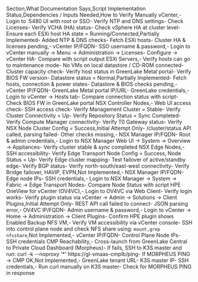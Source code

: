Section,What Documentation Says,Script Implementation Status,Dependencies / Inputs Needed,How to Verify Manually
vCenter,- Login to :5480 UI with root or SSO- Verify NTP and DNS settings- Check Licenses- Verify VCHA (HA) status- Check vSphere HA at cluster level- Ensure each ESXi host HA state = Running/Connected,Partially Implemented- Added NTP & DNS checks- Fetch ESXi hosts- Cluster HA & licenses pending,- vCenter IP/FQDN- SSO username & password,- Login to vCenter manually → Menu → Administration → Licenses- Configure → vCenter HA- Compare with script output
ESXi Servers,- Verify hosts can go to maintenance mode- No VMs on local datastore / CD-ROM connected- Cluster capacity check- Verify host status in GreenLake Metal portal- Verify BIOS FW version- Datastore status = Normal,Partially Implemented- Fetch hosts, connection & power states- Datastore & BIOS checks pending,- vCenter IP/FQDN- GreenLake Metal portal IP/URL- GreenLake credentials,- Login to vCenter → Hosts tab- Compare connection status with script- Check BIOS FW in GreenLake portal
NSX Controller Nodes,- Web UI access check- SSH access check- Verify Management Cluster = Stable- Verify Cluster Connectivity = Up- Verify Repository Status = Sync Completed- Verify Compute Manager connectivity- Verify T0 Gateway status- Verify NSX Node Cluster Config = Success,Initial Attempt Only- /cluster/status API called, parsing failed- Other checks missing,- NSX Manager IP/FQDN- Root & admin credentials,- Login to NSX Manager Web UI → System → Overview → Appliances- Verify cluster stable & sync completed
NSX Edge Nodes,- SSH accessibility- Verify Edge Transport Node Config = Success, Node Status = Up- Verify Edge cluster mapping- Test failover of active/standby edge- Verify BGP status- Verify north-south/east-west connectivity- Verify Bridge failover, HAVIP, EVPN,Not Implemented,- NSX Manager IP/FQDN- Edge node IPs- SSH credentials,- Login to NSX Manager → System → Fabric → Edge Transport Nodes- Compare Node Status with script
HPE OneView for vCenter (OV4VC),- Login to OV4VC via Web Client- Verify login works- Verify plugin status via vCenter → Admin → Solutions → Client Plugins,Initial Attempt Only- REST API call failed to connect- JSON parsing error,- OV4VC IP/FQDN- Admin username & password,- Login to vCenter → Home → Administration → Client Plugins- Confirm HPE plugin shows Enabled
Backup NFS VM,- Verify VM accessibility via vCenter console- SSH into control plane node and check NFS share using: `mount,grep nfsshare`,Not Implemented,- vCenter IP/FQDN- Control Plane Node IPs- SSH credentials
CMP Reachability,- Cross-launch from GreenLake Central to Private Cloud Dashboard (Morpheus)- If fails, SSH to K3S master and run: curl -k --noproxy '*' https://gl-vmaas-cmplb/ping- If MORPHEUS PING → CMP OK,Not Implemented,- GreenLake tenant URL- K3S master IP- SSH credentials,- Run curl manually on K3S master- Check for MORPHEUS PING in response